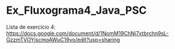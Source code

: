 # Ex_Fluxograma4_Java_PSC
Lista de exercício 4: https://docs.google.com/document/d/1NomM19ChNj7xtbrchn9sL-GzzmTVOYjscmoAWuC19yo/edit?usp=sharing
